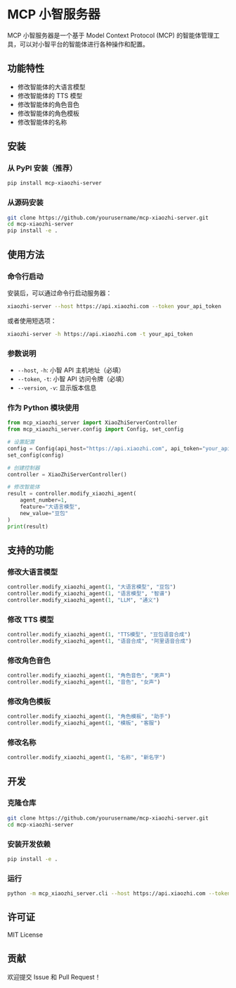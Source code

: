 # MCP 小智服务器

MCP 小智服务器是一个基于 Model Context Protocol (MCP) 的智能体管理工具，可以对小智平台的智能体进行各种操作和配置。

## 功能特性

- 修改智能体的大语言模型
- 修改智能体的 TTS 模型
- 修改智能体的角色音色
- 修改智能体的角色模板
- 修改智能体的名称

## 安装

### 从 PyPI 安装（推荐）

```bash
pip install mcp-xiaozhi-server
```

### 从源码安装

```bash
git clone https://github.com/yourusername/mcp-xiaozhi-server.git
cd mcp-xiaozhi-server
pip install -e .
```

## 使用方法

### 命令行启动

安装后，可以通过命令行启动服务器：

```bash
xiaozhi-server --host https://api.xiaozhi.com --token your_api_token
```

或者使用短选项：

```bash
xiaozhi-server -h https://api.xiaozhi.com -t your_api_token
```

### 参数说明

- `--host`, `-h`: 小智 API 主机地址（必填）
- `--token`, `-t`: 小智 API 访问令牌（必填）
- `--version`, `-v`: 显示版本信息

### 作为 Python 模块使用

```python
from mcp_xiaozhi_server import XiaoZhiServerController
from mcp_xiaozhi_server.config import Config, set_config

# 设置配置
config = Config(api_host="https://api.xiaozhi.com", api_token="your_api_token")
set_config(config)

# 创建控制器
controller = XiaoZhiServerController()

# 修改智能体
result = controller.modify_xiaozhi_agent(
    agent_number=1,
    feature="大语言模型", 
    new_value="豆包"
)
print(result)
```

## 支持的功能

### 修改大语言模型
```python
controller.modify_xiaozhi_agent(1, "大语言模型", "豆包")
controller.modify_xiaozhi_agent(1, "语言模型", "智谱")
controller.modify_xiaozhi_agent(1, "LLM", "通义")
```

### 修改 TTS 模型
```python
controller.modify_xiaozhi_agent(1, "TTS模型", "豆包语音合成")
controller.modify_xiaozhi_agent(1, "语音合成", "阿里语音合成")
```

### 修改角色音色
```python
controller.modify_xiaozhi_agent(1, "角色音色", "男声")
controller.modify_xiaozhi_agent(1, "音色", "女声")
```

### 修改角色模板
```python
controller.modify_xiaozhi_agent(1, "角色模板", "助手")
controller.modify_xiaozhi_agent(1, "模板", "客服")
```

### 修改名称
```python
controller.modify_xiaozhi_agent(1, "名称", "新名字")
```

## 开发

### 克隆仓库

```bash
git clone https://github.com/yourusername/mcp-xiaozhi-server.git
cd mcp-xiaozhi-server
```

### 安装开发依赖

```bash
pip install -e .
```

### 运行

```bash
python -m mcp_xiaozhi_server.cli --host https://api.xiaozhi.com --token your_token
```

## 许可证

MIT License

## 贡献

欢迎提交 Issue 和 Pull Request！